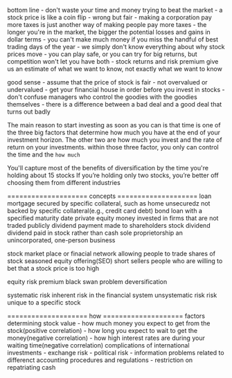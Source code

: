 bottom line
    - don't waste your time and money trying to beat the market
    - a stock price is like a coin flip - wrong but fair
    - making a corporation pay more taxes is just another way of making people pay more taxes
    - the longer you're in the market, the bigger the potential losses and gains in dollar terms
    - you can't make much money if you miss the handful of best trading days of the year
    - we simply don't know everything about why stock prices move
    - you can play safe, or you can try for big returns, but competition won't let you have both
    - stock returns and risk premium give us an estimate of what we want to know, not exactly what we want to know

good sense
    - assume that the price of stock is fair - not overvalued or undervalued
    - get your financial house in order before you invest in stocks
    - don't confuse managers who control the goodies with the goodies themselves
    - there is a difference between a bad deal and a good deal that turns out badly

The main reason to start investing as soon as you can is that time is one of the three big factors that determine how much you have at the end of your investment horizon. The other two are how much you invest and the rate of return on your investments. within those three factor, you only can control the time and the `how much`

You'll capture most of the benefits of diversification by the time you're holding about 15 stocks
If you’re holding only two stocks, you’re better off choosing them from different industries

==================== concepts ====================
loan
    mortgage
        secured by specific collateral, such as home
    unsecuredz
        not backed by specific collateral(e.g., credit card debt)
    bond
        loan with a specified maturity date
private equity
    money invested in firms that are not traded publicly
dividend
    payment made to shareholders
stock dividend
    dividend paid in stock rather than cash
sole proprietorship
    an unincorporated, one-person business

stock market
    place or finacial network allowing people to trade shares of stock
seasoned equity offering(SEO)
short sellers
    people who are willing to bet that a stock price is too high

equity risk premium
black swan problem
deversification

systematic risk
    inherent risk in the financial system
unsystematic risk
    risk unique to a specific stock

==================== how ====================
factors determining stock value
    - how much money you expect to get from the stock(positive correlation)
    - how long you expect to wait to get the money(negative correlation)
    - how high interest rates are during your waiting time(negative correlation)
complications of international investments
    - exchange risk
    - political risk
    - information problems related to differenct accounting procedures and regulations
    - restriction on repatriating cash